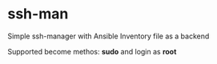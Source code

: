 # ssh-man
Simple ssh-manager with Ansible Inventory file as a backend

Supported become methos: **sudo** and login as **root**
